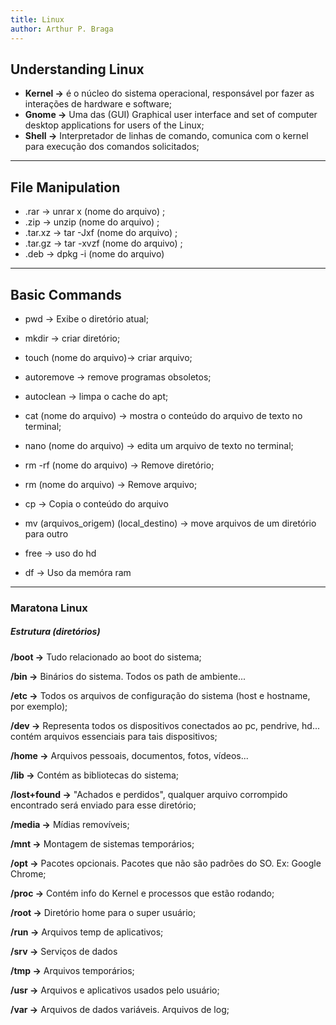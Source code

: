 ```yaml
---
title: Linux
author: Arthur P. Braga
---
```


## Understanding Linux

- **Kernel ->** é o núcleo do sistema operacional, responsável por fazer as interações de hardware e software;   
- **Gnome ->** Uma das (GUI) Graphical user interface and set of computer desktop applications for users of the Linux; 
- **Shell ->** Interpretador de linhas de comando, comunica com o kernel para execução dos comandos solicitados;

---

## File Manipulation

- .rar -> unrar x (nome do arquivo) ;
- .zip -> unzip (nome do arquivo) ;
- .tar.xz -> tar -Jxf (nome do arquivo) ;    
- .tar.gz -> tar -xvzf (nome do arquivo) ;
- .deb -> dpkg -i (nome do arquivo)

---------------------------------------------------------------------------------------------------------------------------

## Basic Commands

- pwd -> Exibe o diretório atual;

- mkdir -> criar diretório;

- touch (nome do arquivo)-> criar arquivo;

- autoremove -> remove programas obsoletos;

- autoclean -> limpa o cache do apt;

- cat (nome do arquivo) -> mostra o conteúdo do arquivo de texto no terminal;

- nano (nome do arquivo) -> edita um arquivo de texto no terminal;

- rm -rf (nome do arquivo) -> Remove diretório;

- rm (nome do arquivo) -> Remove arquivo;

- cp -> Copia o conteúdo do arquivo

- mv (arquivos_origem) (local_destino) -> move arquivos de um diretório para outro 

- free -> uso do hd

- df -> Uso da memóra ram

---

### Maratona Linux

##### Estrutura (diretórios)

**/boot ->** Tudo relacionado ao boot do sistema;

**/bin ->** Binários do sistema. Todos os path de ambiente...

**/etc ->** Todos os arquivos de configuração do sistema (host e hostname, por exemplo);

**/dev ->** Representa todos os dispositivos conectados ao pc, pendrive, hd... contém arquivos essenciais para tais dispositivos;

**/home ->** Arquivos pessoais, documentos, fotos, vídeos...

**/lib ->** Contém as bibliotecas do sistema;

**/lost+found ->** "Achados e perdidos", qualquer arquivo corrompido encontrado será enviado para esse diretório;

**/media ->** Mídias removíveis;

**/mnt ->** Montagem de sistemas temporários;

**/opt ->** Pacotes opcionais. Pacotes que não são padrões do SO. Ex: Google Chrome;

**/proc ->** Contém info do Kernel e processos que estão rodando;

**/root ->** Diretório home para o super usuário;

**/run ->** Arquivos temp de aplicativos;

**/srv ->** Serviços de dados

**/tmp ->** Arquivos temporários;

**/usr ->** Arquivos e aplicativos usados pelo usuário;

**/var ->** Arquivos de dados variáveis. Arquivos de log;